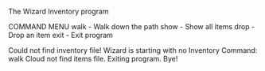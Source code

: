 The Wizard Inventory program

COMMAND MENU
walk - Walk down the path
show - Show all items
drop - Drop an item
exit - Exit program


Could not find inventory file!
Wizard is starting with no Inventory
Command: walk
Cloud not find items file.
Exiting program. Bye!